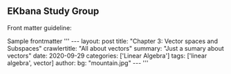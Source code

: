 ## EKbana Study Group

Front matter guideline:

Sample frontmatter
        '''
        ---
        layout: post
        title:  "Chapter 3: Vector spaces and Subspaces"
        crawlertitle: "All about vectors"
        summary: "Just a sumary about vectors"
        date:   2020-09-29
        categories: ['Linear Algebra'] 
        tags: ['linear algebra', vector]
        author: <your name>
        bg: "mountain.jpg"
        ---
        '''